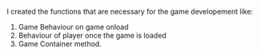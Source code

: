 I created the functions that are necessary for the game developement like:
1. Game Behaviour on game onload
2. Behaviour of player once the game is loaded
3. Game Container method.
